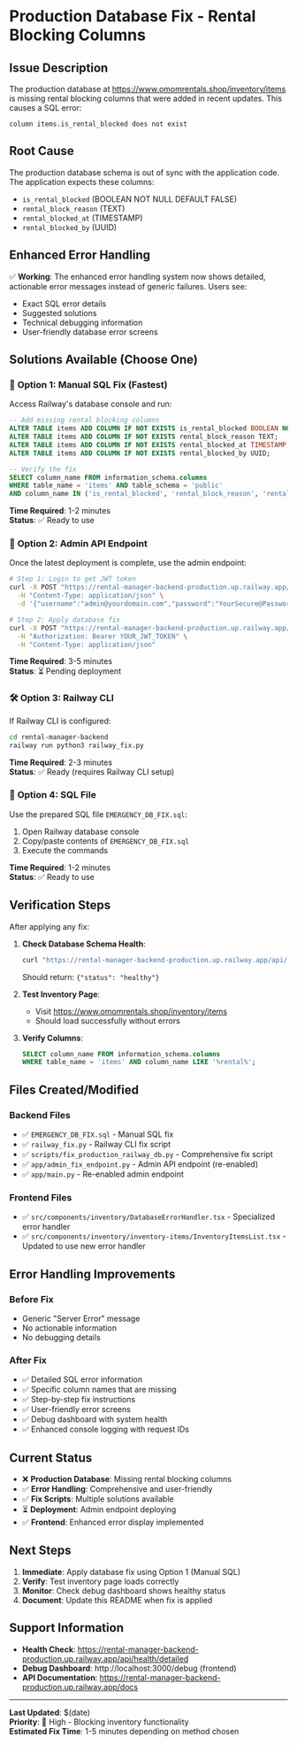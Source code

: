 # Production Database Fix - Rental Blocking Columns

## Issue Description

The production database at https://www.omomrentals.shop/inventory/items is missing rental blocking columns that were added in recent updates. This causes a SQL error:

```
column items.is_rental_blocked does not exist
```

## Root Cause

The production database schema is out of sync with the application code. The application expects these columns:
- `is_rental_blocked` (BOOLEAN NOT NULL DEFAULT FALSE)
- `rental_block_reason` (TEXT)
- `rental_blocked_at` (TIMESTAMP)
- `rental_blocked_by` (UUID)

## Enhanced Error Handling

✅ **Working**: The enhanced error handling system now shows detailed, actionable error messages instead of generic failures. Users see:
- Exact SQL error details
- Suggested solutions
- Technical debugging information
- User-friendly database error screens

## Solutions Available (Choose One)

### 🚀 **Option 1: Manual SQL Fix (Fastest)**

Access Railway's database console and run:

```sql
-- Add missing rental blocking columns
ALTER TABLE items ADD COLUMN IF NOT EXISTS is_rental_blocked BOOLEAN NOT NULL DEFAULT FALSE;
ALTER TABLE items ADD COLUMN IF NOT EXISTS rental_block_reason TEXT;
ALTER TABLE items ADD COLUMN IF NOT EXISTS rental_blocked_at TIMESTAMP;
ALTER TABLE items ADD COLUMN IF NOT EXISTS rental_blocked_by UUID;

-- Verify the fix
SELECT column_name FROM information_schema.columns 
WHERE table_name = 'items' AND table_schema = 'public'
AND column_name IN ('is_rental_blocked', 'rental_block_reason', 'rental_blocked_at', 'rental_blocked_by');
```

**Time Required**: 1-2 minutes  
**Status**: ✅ Ready to use

### 🔧 **Option 2: Admin API Endpoint**

Once the latest deployment is complete, use the admin endpoint:

```bash
# Step 1: Login to get JWT token
curl -X POST "https://rental-manager-backend-production.up.railway.app/api/auth/login" \
  -H "Content-Type: application/json" \
  -d '{"username":"admin@yourdomain.com","password":"YourSecure@Password123!"}'

# Step 2: Apply database fix
curl -X POST "https://rental-manager-backend-production.up.railway.app/api/admin/fix-items-columns" \
  -H "Authorization: Bearer YOUR_JWT_TOKEN" \
  -H "Content-Type: application/json"
```

**Time Required**: 3-5 minutes  
**Status**: ⏳ Pending deployment

### 🛠️ **Option 3: Railway CLI**

If Railway CLI is configured:

```bash
cd rental-manager-backend
railway run python3 railway_fix.py
```

**Time Required**: 2-3 minutes  
**Status**: ✅ Ready (requires Railway CLI setup)

### 📄 **Option 4: SQL File**

Use the prepared SQL file `EMERGENCY_DB_FIX.sql`:

1. Open Railway database console
2. Copy/paste contents of `EMERGENCY_DB_FIX.sql`
3. Execute the commands

**Time Required**: 1-2 minutes  
**Status**: ✅ Ready to use

## Verification Steps

After applying any fix:

1. **Check Database Schema Health**:
   ```bash
   curl "https://rental-manager-backend-production.up.railway.app/api/health/detailed" | jq '.checks.database_schema'
   ```
   Should return: `{"status": "healthy"}`

2. **Test Inventory Page**:
   - Visit https://www.omomrentals.shop/inventory/items
   - Should load successfully without errors

3. **Verify Columns**:
   ```sql
   SELECT column_name FROM information_schema.columns 
   WHERE table_name = 'items' AND column_name LIKE '%rental%';
   ```

## Files Created/Modified

### Backend Files
- ✅ `EMERGENCY_DB_FIX.sql` - Manual SQL fix
- ✅ `railway_fix.py` - Railway CLI fix script
- ✅ `scripts/fix_production_railway_db.py` - Comprehensive fix script
- ✅ `app/admin_fix_endpoint.py` - Admin API endpoint (re-enabled)
- ✅ `app/main.py` - Re-enabled admin endpoint

### Frontend Files
- ✅ `src/components/inventory/DatabaseErrorHandler.tsx` - Specialized error handler
- ✅ `src/components/inventory/inventory-items/InventoryItemsList.tsx` - Updated to use new error handler

## Error Handling Improvements

### Before Fix
- Generic "Server Error" message
- No actionable information
- No debugging details

### After Fix
- ✅ Detailed SQL error information
- ✅ Specific column names that are missing
- ✅ Step-by-step fix instructions
- ✅ User-friendly error screens
- ✅ Debug dashboard with system health
- ✅ Enhanced console logging with request IDs

## Current Status

- ❌ **Production Database**: Missing rental blocking columns
- ✅ **Error Handling**: Comprehensive and user-friendly
- ✅ **Fix Scripts**: Multiple solutions available
- ⏳ **Deployment**: Admin endpoint deploying
- ✅ **Frontend**: Enhanced error display implemented

## Next Steps

1. **Immediate**: Apply database fix using Option 1 (Manual SQL)
2. **Verify**: Test inventory page loads correctly
3. **Monitor**: Check debug dashboard shows healthy status
4. **Document**: Update this README when fix is applied

## Support Information

- **Health Check**: https://rental-manager-backend-production.up.railway.app/api/health/detailed
- **Debug Dashboard**: http://localhost:3000/debug (frontend)
- **API Documentation**: https://rental-manager-backend-production.up.railway.app/docs

---

**Last Updated**: $(date)  
**Priority**: 🔴 High - Blocking inventory functionality  
**Estimated Fix Time**: 1-5 minutes depending on method chosen